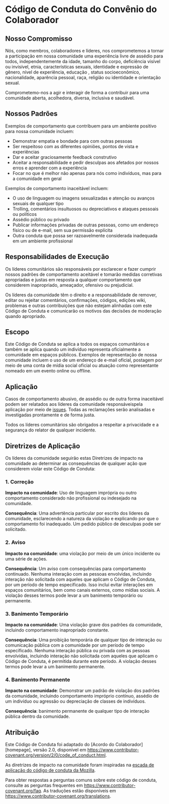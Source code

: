 # Código de Conduta do Convênio do Colaborador

## Nosso Compromisso

Nós, como membros, colaboradores e líderes, nos comprometemos a tornar a participação em nossa comunidade uma experiência livre de assédio para todos, independentemente da idade, tamanho do corpo, deficiência visível ou invisível, etnia, características sexuais, identidade e expressão de gênero, nível de experiência, educação , status socioeconômico, nacionalidade, aparência pessoal, raça, religião ou identidade e orientação sexual.

Comprometemo-nos a agir e interagir de forma a contribuir para uma comunidade aberta, acolhedora, diversa, inclusiva e saudável.

## Nossos Padrões

Exemplos de comportamento que contribuem para um ambiente positivo para nossa comunidade incluem:

- Demonstrar empatia e bondade para com outras pessoas
- Ser respeitoso com as diferentes opiniões, pontos de vista e experiências
- Dar e aceitar graciosamente feedback construtivo
- Aceitar a responsabilidade e pedir desculpas aos afetados por nossos erros e aprender com a experiência
- Focar no que é melhor não apenas para nós como indivíduos, mas para a comunidade em geral

Exemplos de comportamento inaceitável incluem:

- O uso de linguagem ou imagens sexualizadas e atenção ou avanços sexuais de qualquer tipo
- Trolling, comentários insultuosos ou depreciativos e ataques pessoais ou políticos
- Assédio público ou privado
- Publicar informações privadas de outras pessoas, como um endereço físico ou de e-mail, sem sua permissão explícita
- Outra conduta que possa ser razoavelmente considerada inadequada em um ambiente profissional

## Responsabilidades de Execução

Os líderes comunitários são responsáveis ​​por esclarecer e fazer cumprir nossos padrões de comportamento aceitável e tomarão medidas corretivas apropriadas e justas em resposta a qualquer comportamento que considerem inapropriado, ameaçador, ofensivo ou prejudicial.

Os líderes da comunidade têm o direito e a responsabilidade de remover, editar ou rejeitar comentários, confirmações, códigos, edições wiki, problemas e outras contribuições que não estejam alinhadas com este Código de Conduta e comunicarão os motivos das decisões de moderação quando apropriado.

## Escopo

Este Código de Conduta se aplica a todos os espaços comunitários e também se aplica quando um indivíduo representa oficialmente a comunidade em espaços públicos. Exemplos de representação de nossa comunidade incluem o uso de um endereço de e-mail oficial, postagem por meio de uma conta de mídia social oficial ou atuação como representante nomeado em um evento online ou offline.

## Aplicação

Casos de comportamento abusivo, de assédio ou de outra forma inaceitável podem ser relatados aos líderes da comunidade responsáveis ​​pela aplicação por meio de [issues](https://github.com/QuessApp/email-service/issues). Todas as reclamações serão analisadas e investigadas prontamente e de forma justa.

Todos os líderes comunitários são obrigados a respeitar a privacidade e a segurança do relator de qualquer incidente.

## Diretrizes de Aplicação

Os líderes da comunidade seguirão estas Diretrizes de impacto na comunidade ao determinar as consequências de qualquer ação que considerem violar este Código de Conduta:

### 1. Correção

**Impacto na comunidade**: Uso de linguagem imprópria ou outro comportamento considerado não profissional ou indesejado na comunidade.

**Consequência**: Uma advertência particular por escrito dos líderes da comunidade, esclarecendo a natureza da violação e explicando por que o comportamento foi inadequado. Um pedido público de desculpas pode ser solicitado.

### 2. Aviso

**Impacto na comunidade**: uma violação por meio de um único incidente ou uma série de ações.

**Consequência**: Um aviso com consequências para comportamento continuado. Nenhuma interação com as pessoas envolvidas, incluindo interação não solicitada com aqueles que aplicam o Código de Conduta, por um período de tempo especificado. Isso inclui evitar interações em espaços comunitários, bem como canais externos, como mídias sociais. A violação desses termos pode levar a um banimento temporário ou permanente.

### 3. Banimento Temporário

**Impacto na comunidade**: Uma violação grave dos padrões da comunidade, incluindo comportamento inapropriado constante.

**Consequência**: Uma proibição temporária de qualquer tipo de interação ou comunicação pública com a comunidade por um período de tempo especificado. Nenhuma interação pública ou privada com as pessoas envolvidas, incluindo interação não solicitada com aqueles que aplicam o Código de Conduta, é permitida durante este período. A violação desses termos pode levar a um banimento permanente.

### 4. Banimento Permanente

**Impacto na comunidade**: Demonstrar um padrão de violação dos padrões da comunidade, incluindo comportamento impróprio contínuo, assédio de um indivíduo ou agressão ou depreciação de classes de indivíduos.

**Consequência**: banimento permanente de qualquer tipo de interação pública dentro da comunidade.

## Atribuição

Este Código de Conduta foi adaptado do [Acordo do Colaborador][homepage], versão 2.0,
disponível em https://www.contributor-covenant.org/version/2/0/code_of_conduct.html.

As diretrizes de impacto na comunidade foram inspiradas na [escada de aplicação do código de conduta da Mozilla](https://github.com/mozilla/diversity).

[página inicial]: https://www.contributor-covenant.org

Para obter respostas a perguntas comuns sobre este código de conduta, consulte as perguntas frequentes em
https://www.contributor-covenant.org/faq. As traduções estão disponíveis em https://www.contributor-covenant.org/translations.
